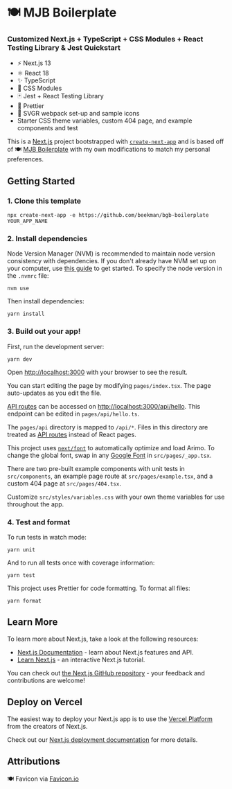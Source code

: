# 🍽️ MJB Boilerplate

### Customized Next.js + TypeScript + CSS Modules + React Testing Library & Jest Quickstart

- ⚡ Next.js 13
- ⚛️ React 18
- ✨ TypeScript
- 🎨 CSS Modules
- 🃏 Jest + React Testing Library
- 💖 Prettier
- 🛄 SVGR webpack set-up and sample icons
- Starter CSS theme variables, custom 404 page, and example components and test

This is a [Next.js](https://nextjs.org/) project bootstrapped with [`create-next-app`](https://github.com/vercel/next.js/tree/canary/packages/create-next-app) and is based off of 🍽️ [MJB Boilerplate](https://github.com/MollyJeanB/mjb-boilerplate) with my own modifications to match my personal preferences.

## Getting Started

### 1. Clone this template

```
npx create-next-app -e https://github.com/beekman/bgb-boilerplate YOUR_APP_NAME
```

### 2. Install dependencies

Node Version Manager (NVM) is recommended to maintain node version consistency with dependencies. If you don't already have NVM set up on your computer, use [this guide](https://github.com/nvm-sh/nvm) to get started. To specify the node version in the `.nvmrc` file:

```
nvm use
```

Then install dependencies:

```
yarn install
```

### 3. Build out your app!

First, run the development server:

```
yarn dev
```

Open [http://localhost:3000](http://localhost:3000) with your browser to see the result.

You can start editing the page by modifying `pages/index.tsx`. The page auto-updates as you edit the file.

[API routes](https://nextjs.org/docs/api-routes/introduction) can be accessed on [http://localhost:3000/api/hello](http://localhost:3000/api/hello). This endpoint can be edited in `pages/api/hello.ts`.

The `pages/api` directory is mapped to `/api/*`. Files in this directory are treated as [API routes](https://nextjs.org/docs/api-routes/introduction) instead of React pages.

This project uses [`next/font`](https://nextjs.org/docs/basic-features/font-optimization) to automatically optimize and load Arimo. To change the global font, swap in any [Google Font](https://fonts.google.com/) in `src/pages/_app.tsx`.

There are two pre-built example components with unit tests in `src/components`, an example page route at `src/pages/example.tsx`, and a custom 404 page at `src/pages/404.tsx`.

Customize `src/styles/variables.css` with your own theme variables for use throughout the app.

### 4. Test and format

To run tests in watch mode:

```
yarn unit
```

And to run all tests once with coverage information:

```
yarn test
```

This project uses Prettier for code formatting. To format all files:

```
yarn format
```

## Learn More

To learn more about Next.js, take a look at the following resources:

- [Next.js Documentation](https://nextjs.org/docs) - learn about Next.js features and API.
- [Learn Next.js](https://nextjs.org/learn) - an interactive Next.js tutorial.

You can check out [the Next.js GitHub repository](https://github.com/vercel/next.js/) - your feedback and contributions are welcome!

## Deploy on Vercel

The easiest way to deploy your Next.js app is to use the [Vercel Platform](https://vercel.com/new?utm_medium=default-template&filter=next.js&utm_source=create-next-app&utm_campaign=create-next-app-readme) from the creators of Next.js.

Check out our [Next.js deployment documentation](https://nextjs.org/docs/deployment) for more details.

## Attributions

🍽️ Favicon via [Favicon.io](https://favicon.io/)
